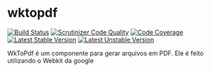wktopdf
=======

[![Build Status](https://travis-ci.org/umbrellaTech/wktopdf.png?branch=master)](https://travis-ci.org/umbrellaTech/wktopdf)
[![Scrutinizer Code Quality](https://scrutinizer-ci.com/g/umbrellaTech/wktopdf/badges/quality-score.png?s=f76dc1d7578018f4e3d583ef972fb081d111d9c4)](https://scrutinizer-ci.com/g/umbrellaTech/wktopdf/)
[![Code Coverage](https://scrutinizer-ci.com/g/umbrellaTech/wktopdf/badges/coverage.png?s=748b9bb35ee67f3818c87b5e3be6d7eecf09f6d8)](https://scrutinizer-ci.com/g/umbrellaTech/wktopdf/)
[![Latest Stable Version](https://poser.pugx.org/umbrella/wktopdf/v/stable.png)](https://packagist.org/packages/umbrella/wktopdf)
[![Latest Unstable Version](https://poser.pugx.org/umbrella/wktopdf/v/unstable.png)](https://packagist.org/packages/umbrella/wktopdf)

WkToPdf é um componente para gerar arquivos em PDF. Ele é feito utilizando o Webkit da google
